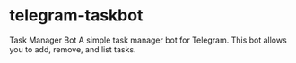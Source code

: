 # telegram-taskbot
Task Manager Bot  A simple task manager bot for Telegram. This bot allows you to add, remove, and list tasks.

